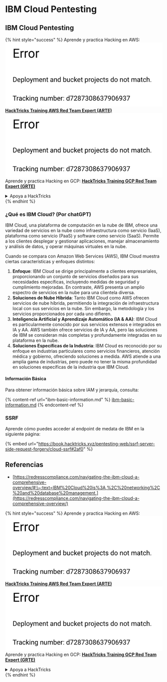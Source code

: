 # IBM Cloud Pentesting

## IBM Cloud Pentesting

{% hint style="success" %}
Aprende y practica Hacking en AWS:<img src="../../.gitbook/assets/image (1) (1).png" alt="" data-size="line">[**HackTricks Training AWS Red Team Expert (ARTE)**](https://training.hacktricks.xyz/courses/arte)<img src="../../.gitbook/assets/image (1) (1).png" alt="" data-size="line">\
Aprende y practica Hacking en GCP: <img src="../../.gitbook/assets/image (2).png" alt="" data-size="line">[**HackTricks Training GCP Red Team Expert (GRTE)**<img src="../../.gitbook/assets/image (2).png" alt="" data-size="line">](https://training.hacktricks.xyz/courses/grte)

<details>

<summary>Apoya a HackTricks</summary>

* Revisa los [**planes de suscripción**](https://github.com/sponsors/carlospolop)!
* **Únete al** 💬 [**grupo de Discord**](https://discord.gg/hRep4RUj7f) o al [**grupo de telegram**](https://t.me/peass) o **síguenos** en **Twitter** 🐦 [**@hacktricks\_live**](https://twitter.com/hacktricks\_live)**.**
* **Comparte trucos de hacking enviando PRs a los** [**HackTricks**](https://github.com/carlospolop/hacktricks) y [**HackTricks Cloud**](https://github.com/carlospolop/hacktricks-cloud) repos de github.

</details>
{% endhint %}

### ¿Qué es IBM Cloud? (Por chatGPT)

IBM Cloud, una plataforma de computación en la nube de IBM, ofrece una variedad de servicios en la nube como infraestructura como servicio (IaaS), plataforma como servicio (PaaS) y software como servicio (SaaS). Permite a los clientes desplegar y gestionar aplicaciones, manejar almacenamiento y análisis de datos, y operar máquinas virtuales en la nube.

Cuando se compara con Amazon Web Services (AWS), IBM Cloud muestra ciertas características y enfoques distintos:

1. **Enfoque**: IBM Cloud se dirige principalmente a clientes empresariales, proporcionando un conjunto de servicios diseñados para sus necesidades específicas, incluyendo medidas de seguridad y cumplimiento mejoradas. En contraste, AWS presenta un amplio espectro de servicios en la nube para una clientela diversa.
2. **Soluciones de Nube Híbrida**: Tanto IBM Cloud como AWS ofrecen servicios de nube híbrida, permitiendo la integración de infraestructura local con sus servicios en la nube. Sin embargo, la metodología y los servicios proporcionados por cada uno difieren.
3. **Inteligencia Artificial y Aprendizaje Automático (IA & AA)**: IBM Cloud es particularmente conocido por sus servicios extensos e integrados en IA y AA. AWS también ofrece servicios de IA y AA, pero las soluciones de IBM se consideran más completas y profundamente integradas en su plataforma en la nube.
4. **Soluciones Específicas de la Industria**: IBM Cloud es reconocido por su enfoque en industrias particulares como servicios financieros, atención médica y gobierno, ofreciendo soluciones a medida. AWS atiende a una amplia gama de industrias, pero puede no tener la misma profundidad en soluciones específicas de la industria que IBM Cloud.

#### Información Básica

Para obtener información básica sobre IAM y jerarquía, consulta:

{% content-ref url="ibm-basic-information.md" %}
[ibm-basic-information.md](ibm-basic-information.md)
{% endcontent-ref %}

### SSRF

Aprende cómo puedes acceder al endpoint de medata de IBM en la siguiente página:

{% embed url="https://book.hacktricks.xyz/pentesting-web/ssrf-server-side-request-forgery/cloud-ssrf#2af0" %}

## Referencias

* [https://redresscompliance.com/navigating-the-ibm-cloud-a-comprehensive-overview/#:\~:text=IBM%20Cloud%20is%3A,%2C%20networking%2C%20and%20database%20management.](https://redresscompliance.com/navigating-the-ibm-cloud-a-comprehensive-overview/)

{% hint style="success" %}
Aprende y practica Hacking en AWS:<img src="../../.gitbook/assets/image (1) (1).png" alt="" data-size="line">[**HackTricks Training AWS Red Team Expert (ARTE)**](https://training.hacktricks.xyz/courses/arte)<img src="../../.gitbook/assets/image (1) (1).png" alt="" data-size="line">\
Aprende y practica Hacking en GCP: <img src="../../.gitbook/assets/image (2).png" alt="" data-size="line">[**HackTricks Training GCP Red Team Expert (GRTE)**<img src="../../.gitbook/assets/image (2).png" alt="" data-size="line">](https://training.hacktricks.xyz/courses/grte)

<details>

<summary>Apoya a HackTricks</summary>

* Revisa los [**planes de suscripción**](https://github.com/sponsors/carlospolop)!
* **Únete al** 💬 [**grupo de Discord**](https://discord.gg/hRep4RUj7f) o al [**grupo de telegram**](https://t.me/peass) o **síguenos** en **Twitter** 🐦 [**@hacktricks\_live**](https://twitter.com/hacktricks\_live)**.**
* **Comparte trucos de hacking enviando PRs a los** [**HackTricks**](https://github.com/carlospolop/hacktricks) y [**HackTricks Cloud**](https://github.com/carlospolop/hacktricks-cloud) repos de github.

</details>
{% endhint %}
